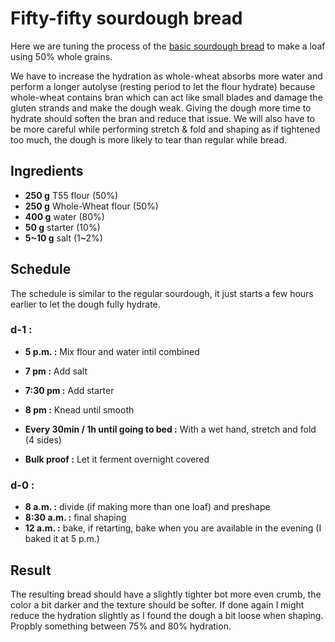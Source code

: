 # Fifty-fifty sourdough bread

Here we are tuning the process of the [basic sourdough bread](basic_sourdough.md) to make a loaf using 50% whole grains.

We have to increase the hydration as whole-wheat absorbs more water and perform a longer autolyse (resting period to let the flour hydrate) because whole-wheat contains bran which can act like small blades and damage the gluten strands and make the dough weak. Giving the dough more time to hydrate should soften the bran and reduce that issue. We will also have to be more careful while performing stretch & fold and shaping as if tightened too much, the dough is more likely to tear than regular while bread.

## Ingredients
* __250 g__ T55 flour (50%)
* __250 g__ Whole-Wheat flour (50%)
* __400 g__ water (80%)
* __50 g__ starter (10%)
* __5~10 g__ salt (1~2%)

## Schedule
The schedule is similar to the regular sourdough, it just starts a few hours earlier to let the dough fully hydrate.

### d-1 :  
* __5 p.m. :__ Mix flour and water intil combined
* __7 pm :__ Add salt
* __7:30 pm :__ Add starter
* __8 pm :__ Knead until smooth
* __Every 30min / 1h until going to bed :__ With a wet hand, stretch and fold (4 sides)

* __Bulk proof :__ Let it ferment overnight covered

### d-0 : 
* __8 a.m. :__ divide (if making more than one loaf) and preshape
* __8:30 a.m. :__ final shaping
* __12 a.m. :__ bake, if retarting, bake when you are available in the evening (I baked it at 5 p.m.) 

## Result
The resulting bread should have a slightly tighter bot more even crumb, the color a bit darker and the texture should be softer. 
If done again I might reduce the hydration slightly as I found the dough a bit loose when shaping. Propbly something between 75% and 80% hydration.